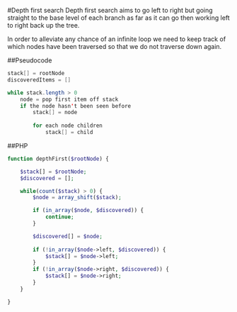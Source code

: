 #Depth first search
Depth first search aims to go left to right but going straight to the base level of each branch as far as it can go then working left to right back up the tree.

In order to alleviate any chance of an infinite loop we need to keep track of which nodes have been traversed so that we do not traverse down again. 

##Pseudocode
```java
stack[] = rootNode
discoveredItems = []

while stack.length > 0
	node = pop first item off stack
	if the node hasn't been seen before
		stack[] = node
		
		for each node children
			stack[] = child
```

##PHP
```php
function depthFirst($rootNode) {

	$stack[] = $rootNode;
	$discovered = [];

	while(count($stack) > 0) {
		$node = array_shift($stack);

		if (in_array($node, $discovered)) {
			continue;
		}

		$discovered[] = $node;
		
		if (!in_array($node->left, $discovered)) {
			$stack[] = $node->left;
		}
		if (!in_array($node->right, $discovered)) {
			$stack[] = $node->right;
		}
	}

}
```
